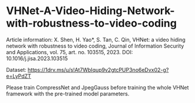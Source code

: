 # VHNet-A-Video-Hiding-Network-with-robustness-to-video-coding

Article information: X. Shen, H. Yao*, S. Tan, C. Qin, VHNet: a video hiding network with robustness to video coding, Journal of Information Security and Applications, vol. 75, art. no. 103515, 2023. DOI: 10.1016/j.jisa.2023.103515

Dataset: https://1drv.ms/u/s!At7WbIqup9v2gtcPUP3no6eDvx02-g?e=LyPdZT

Please train CompressNet and JpegGauss before training the whole VHNet framework with the pre-trained model parameters.
